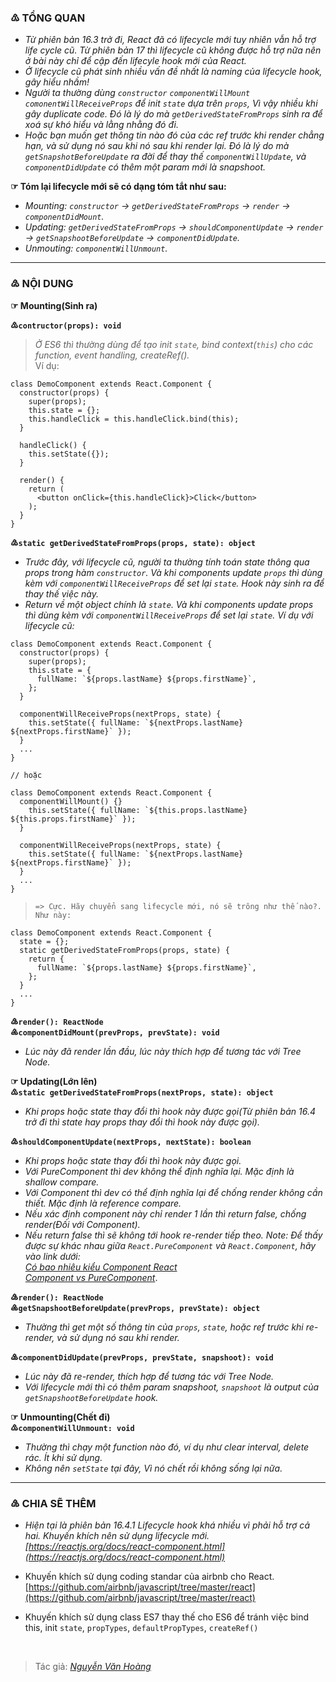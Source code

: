 ### ♳ TỔNG QUAN
- *Từ phiên bản 16.3 trở đi, React đã có lifecycle mới tuy nhiên vẫn hỗ trợ life cycle cũ. Từ phiên bản 17 thì lifecycle cũ không được hỗ trợ nữa nên ở bài này chỉ để cập đến lifecyle hook mới của React.*
- *Ở lifecycle cũ phát sinh nhiều vấn đề nhất là naming của lifecycle hook, gây hiểu nhầm!*
- *Người ta thường dùng `constructor` `componentWillMount` `comonentWillReceiveProps` để init `state` dựa trên `props`, Vì vậy nhiều khi gây duplicate code. Đó là lý do mà `getDerivedStateFromProps` sinh ra để xoá sự khó hiểu và lằng nhằng đó đi.*
- *Hoặc bạn muốn get thông tin nào đó của các ref trước khi render chẳng hạn, và sử dụng nó sau khi nó sau khi render lại. Đó là lý do mà `getSnapshotBeforeUpdate` ra đời để thay thế `componentWillUpdate`, và `componentDidUpdate` có thêm một param mới là snapshoot.*

**☞ Tóm lại lifecycle mới sẽ có dạng tóm tắt như sau:**
- *Mounting: `constructor` → `getDerivedStateFromProps` → `render` → `componentDidMount`.*
- *Updating: `getDerivedStateFromProps` → `shouldComponentUpdate` → `render` → `getSnapshootBeforeUpdate` → `componentDidUpdate`.*
- *Unmouting: `componentWillUnmount`.*
----
### ♴ NỘI DUNG
**☞ Mounting(Sinh ra)**

**♳`contructor(props): void`**
> *Ở ES6 thì thường dùng để tạo init `state`, bind context(`this`) cho các function, event handling, createRef().*<br/>
Ví dụ:
```
class DemoComponent extends React.Component {
  constructor(props) {
    super(props);
    this.state = {};
    this.handleClick = this.handleClick.bind(this);
  }

  handleClick() {
    this.setState({});
  }

  render() {
    return (
      <button onClick={this.handleClick}>Click</button>
    );
  }
}
``` 

**♴`static getDerivedStateFromProps(props, state): object`**

- *Trước đây, với lifecycle cũ, người ta thường tính toán state thông qua props trong hàm `constructor`. Và khi components update `props` thì dùng kèm với `componentWillReceiveProps` để set lại `state`. Hook này sinh ra để thay thế việc này.*
- *Return về một object chính là `state`. Và khi components update props thì dùng kèm với `componentWillReceiveProps` để set lại `state`. Ví dụ với lifecycle cũ:*
```
class DemoComponent extends React.Component {
  constructor(props) {
    super(props);
    this.state = {
      fullName: `${props.lastName} ${props.firstName}`,
    };
  }

  componentWillReceiveProps(nextProps, state) {
    this.setState({ fullName: `${nextProps.lastName} ${nextProps.firstName}` });
  }
  ...
}

// hoặc 

class DemoComponent extends React.Component {
  componentWillMount() {}
    this.setState({ fullName: `${this.props.lastName} ${this.props.firstName}` });
  }

  componentWillReceiveProps(nextProps, state) {
    this.setState({ fullName: `${nextProps.lastName} ${nextProps.firstName}` });
  }
  ...
}
```   
> `=> Cực. Hãy chuyển sang lifecycle mới, nó sẽ trông như thế nào?. Như này:`
```
class DemoComponent extends React.Component {
  state = {};
  static getDerivedStateFromProps(props, state) {
    return {
      fullName: `${props.lastName} ${props.firstName}`,
    };
  }
  ...
}
```
**♵`render(): ReactNode`**<br/>
**♶`componentDidMount(prevProps, prevState): void`**
- *Lúc này đã render lần đầu, lúc này thích hợp để tương tác với Tree Node.*

**☞ Updating(Lớn lên)**  
**♳`static getDerivedStateFromProps(nextProps, state): object`**
- *Khi props hoặc state thay đổi thì hook này được gọi(Từ phiên bản 16.4 trở đi thì state hay props thay đổi thì hook này được gọi).*

**♴`shouldComponentUpdate(nextProps, nextState): boolean`**
- *Khi props hoặc state thay đổi thì hook này được gọi.*
- *Với PureComponent thì dev không thể định nghĩa lại. Mặc định là shallow compare.*
- *Với Component thì dev có thể định nghĩa lại để chống render không cần thiết. Mặc định là reference compare.*
- *Nếu xác định component này chỉ render 1 lần thì return false, chống render(Đối với Component).*
- *Nếu return false thì sẽ không tới hook re-render tiếp theo. Note: Để thấy được sự khác nhau giữa `React.PureComponent` và `React.Component`, hãy vào link dưới:<br/>
[Có bao nhiêu kiểu Component React](https://github.com/nguyenvanhoang26041994/dev-experiences/blob/master/React/how_many_component_types.md)<br/>
[Component vs PureComponent](https://github.com/nguyenvanhoang26041994/dev-experiences/blob/master/React/component_vs_purecomponent.md)*.

**♵`render(): ReactNode`**<br/>
**♶`getSnapshootBeforeUpdate(prevProps, prevState): object`**
- *Thường thì get một số thông tin của `props`, `state`, hoặc ref trước khi re-render, và sử dụng nó sau khi render.*

**♷`componentDidUpdate(prevProps, prevState, snapshoot): void`**
- *Lúc này đã re-render, thích hợp để tương tác với Tree Node.*
- *Với lifecycle mới thì có thêm param snapshoot, `snapshoot` là output của `getSnapshootBeforeUpdate` hook.*

**☞ Unmounting(Chết đi)**<br/>
**♳`componentWillUnmount: void`**
- *Thường thì chạy một function nào đó, ví dụ như clear interval, delete rác. Ít khi sử dụng.*
- *Không nên `setState` tại đây, Vì nó chết rồi không sống lại nữa.*
----
### ♵ CHIA SẼ THÊM
- *Hiện tại là phiên bản 16.4.1 Lifecycle hook khá nhiều vì phải hỗ trợ cả hai. Khuyến khích nên sử dụng lifecycle mới.
    [https://reactjs.org/docs/react-component.html](https://reactjs.org/docs/react-component.html)*
 
- Khuyến khích sử dụng coding standar của airbnb cho React.
    [https://github.com/airbnb/javascript/tree/master/react](https://github.com/airbnb/javascript/tree/master/react)
 
- Khuyến khích sử dụng class ES7 thay thế cho ES6 để tránh việc bind this, init `state`, `propTypes`, `defaultPropTypes`,
   `createRef()`
   
<br/>

> Tác giả: *[Nguyễn Văn Hoàng](https://www.facebook.com/nvh26041994)*
